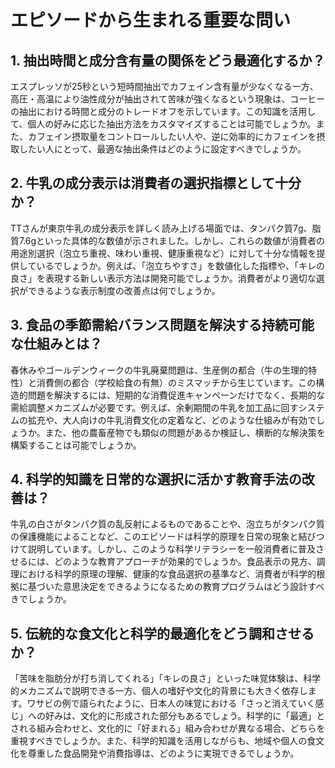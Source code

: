 # エピソードから生まれる重要な問い

## 1. 抽出時間と成分含有量の関係をどう最適化するか？

エスプレッソが25秒という短時間抽出でカフェイン含有量が少なくなる一方、高圧・高温により油性成分が抽出されて苦味が強くなるという現象は、コーヒーの抽出における時間と成分のトレードオフを示しています。この知識を活用して、個人の好みに応じた抽出方法をカスタマイズすることは可能でしょうか。また、カフェイン摂取量をコントロールしたい人や、逆に効率的にカフェインを摂取したい人にとって、最適な抽出条件はどのように設定すべきでしょうか。

## 2. 牛乳の成分表示は消費者の選択指標として十分か？

TTさんが東京牛乳の成分表示を詳しく読み上げる場面では、タンパク質7g、脂質7.6gといった具体的な数値が示されました。しかし、これらの数値が消費者の用途別選択（泡立ち重視、味わい重視、健康重視など）に対して十分な情報を提供しているでしょうか。例えば、「泡立ちやすさ」を数値化した指標や、「キレの良さ」を表現する新しい表示方法は開発可能でしょうか。消費者がより適切な選択ができるような表示制度の改善点は何でしょうか。

## 3. 食品の季節需給バランス問題を解決する持続可能な仕組みとは？

春休みやゴールデンウィークの牛乳廃棄問題は、生産側の都合（牛の生理的特性）と消費側の都合（学校給食の有無）のミスマッチから生じています。この構造的問題を解決するには、短期的な消費促進キャンペーンだけでなく、長期的な需給調整メカニズムが必要です。例えば、余剰期間の牛乳を加工品に回すシステムの拡充や、大人向けの牛乳消費文化の定着など、どのような仕組みが有効でしょうか。また、他の農畜産物でも類似の問題があるか検証し、横断的な解決策を構築することは可能でしょうか。

## 4. 科学的知識を日常的な選択に活かす教育手法の改善は？

牛乳の白さがタンパク質の乱反射によるものであることや、泡立ちがタンパク質の保護機能によることなど、このエピソードは科学的原理を日常の現象と結びつけて説明しています。しかし、このような科学リテラシーを一般消費者に普及させるには、どのような教育アプローチが効果的でしょうか。食品表示の見方、調理における科学的原理の理解、健康的な食品選択の基準など、消費者が科学的根拠に基づいた意思決定をできるようになるための教育プログラムはどう設計すべきでしょうか。

## 5. 伝統的な食文化と科学的最適化をどう調和させるか？

「苦味を脂肪分が打ち消してくれる」「キレの良さ」といった味覚体験は、科学的メカニズムで説明できる一方、個人の嗜好や文化的背景にも大きく依存します。ワサビの例で語られたように、日本人の味覚における「さっと消えていく感じ」への好みは、文化的に形成された部分もあるでしょう。科学的に「最適」とされる組み合わせと、文化的に「好まれる」組み合わせが異なる場合、どちらを重視すべきでしょうか。また、科学的知識を活用しながらも、地域や個人の食文化を尊重した食品開発や消費指導は、どのように実現できるでしょうか。